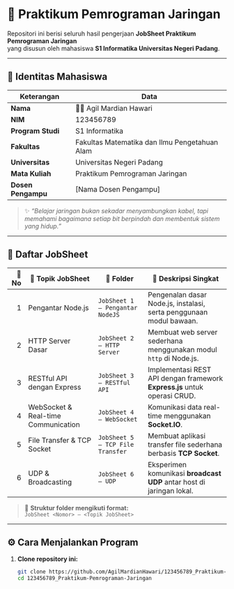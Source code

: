 # 🧩 Praktikum Pemrograman Jaringan

Repositori ini berisi seluruh hasil pengerjaan **JobSheet Praktikum Pemrograman Jaringan**  
yang disusun oleh mahasiswa **S1 Informatika Universitas Negeri Padang**.

---

## 👤 Identitas Mahasiswa

| Keterangan | Data |
|-------------|------|
| **Nama** | 🧑‍💻 Agil Mardian Hawari |
| **NIM** | 123456789 |
| **Program Studi** | S1 Informatika |
| **Fakultas** | Fakultas Matematika dan Ilmu Pengetahuan Alam |
| **Universitas** | Universitas Negeri Padang |
| **Mata Kuliah** | Praktikum Pemrograman Jaringan |
| **Dosen Pengampu** | [Nama Dosen Pengampu] |

> ✨ *“Belajar jaringan bukan sekadar menyambungkan kabel, tapi memahami bagaimana setiap bit berpindah dan membentuk sistem yang hidup.”*

---

## 🧠 Daftar JobSheet

| 🔢 No | 📘 Topik JobSheet | 📁 Folder | 🧾 Deskripsi Singkat |
|------:|------------------|------------|----------------------|
| 1 | Pengantar Node.js | `JobSheet 1 – Pengantar NodeJS` | Pengenalan dasar Node.js, instalasi, serta penggunaan modul bawaan. |
| 2 | HTTP Server Dasar | `JobSheet 2 – HTTP Server` | Membuat web server sederhana menggunakan modul `http` di Node.js. |
| 3 | RESTful API dengan Express | `JobSheet 3 – RESTful API` | Implementasi REST API dengan framework **Express.js** untuk operasi CRUD. |
| 4 | WebSocket & Real-time Communication | `JobSheet 4 – WebSocket` | Komunikasi data real-time menggunakan **Socket.IO**. |
| 5 | File Transfer & TCP Socket | `JobSheet 5 – TCP File Transfer` | Membuat aplikasi transfer file sederhana berbasis **TCP Socket**. |
| 6 | UDP & Broadcasting | `JobSheet 6 – UDP` | Eksperimen komunikasi **broadcast UDP** antar host di jaringan lokal. |

> 📁 **Struktur folder mengikuti format:**  
> `JobSheet <Nomor> – <Topik JobSheet>`

---

## ⚙️ Cara Menjalankan Program

1. **Clone repository ini:**
   ```bash
   git clone https://github.com/AgilMardianHawari/123456789_Praktikum-Pemrograman-Jaringan.git
   cd 123456789_Praktikum-Pemrograman-Jaringan
